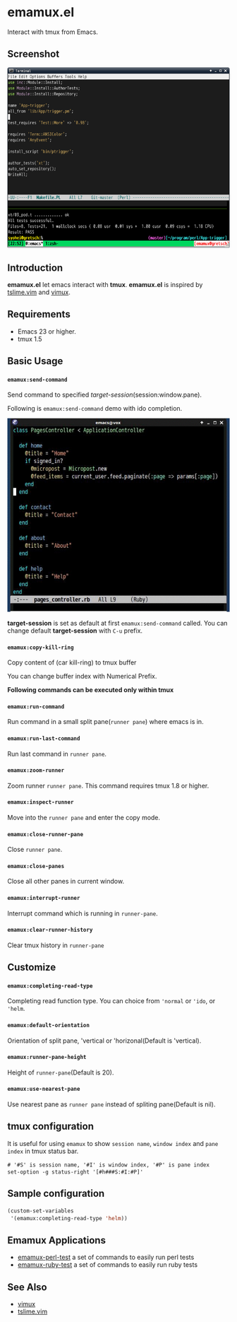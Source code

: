 # emamux.el

Interact with tmux from Emacs.


## Screenshot

![emamux_run_command](image/run_command_screenshot.png)


## Introduction

**emamux.el** let emacs interact with **tmux**.
**emamux.el** is inspired by [tslime.vim](https://github.com/kikijump/tslime.vim) and
[vimux](https://github.com/benmills/vimux/).


## Requirements

* Emacs 23 or higher.
* tmux 1.5


## Basic Usage

#### `emamux:send-command`

Send command to specified *target-session*(session:window.pane).

Following is `emamux:send-command` demo with ido completion.

![send-command-demo](image/send-command-demo.gif)

**target-session** is set as default at first `emamux:send-command` called.
You can change default **target-session** with `C-u` prefix.


#### `emamux:copy-kill-ring`

Copy content of (car kill-ring) to tmux buffer

You can change buffer index with Numerical Prefix.


**Following commands can be executed only within tmux**

#### `emamux:run-command`

Run command in a small split pane(`runner pane`) where emacs is in.

#### `emamux:run-last-command`

Run last command in `runner pane`.

#### `emamux:zoom-runner`

Zoom runner `runner pane`. This command requires tmux 1.8 or higher.

#### `emamux:inspect-runner`

Move into the `runner pane` and enter the copy mode.

#### `emamux:close-runner-pane`

Close `runner pane`.

#### `emamux:close-panes`

Close all other panes in current window.

#### `emamux:interrupt-runner`

Interrupt command which is running in `runner-pane`.

#### `emamux:clear-runner-history`

Clear tmux history in `runner-pane`


## Customize

#### `emamux:completing-read-type`

Completing read function type. You can choice from `'normal` or `'ido`, or `'helm`.

#### `emamux:default-orientation`

Orientation of split pane, 'vertical or 'horizonal(Default is 'vertical).

#### `emamux:runner-pane-height`

Height of `runner-pane`(Default is 20).


#### `emamux:use-nearest-pane`

Use nearest pane as `runner pane` instead of spliting pane(Default is nil).


## tmux configuration

It is useful for using `emamux` to show `session name`, `window index` and
`pane index` in tmux status bar.

```
# '#S' is session name, '#I' is window index, '#P' is pane index
set-option -g status-right '[#h###S:#I:#P]'
```

## Sample configuration

```lisp
(custom-set-variables
 '(emamux:completing-read-type 'helm))
```

## Emamux Applications

* [emamux-perl-test](https://github.com/syohex/emamux-perl-test) a set of commands to easily run perl tests
* [emamux-ruby-test](https://github.com/syohex/emamux-ruby-test) a set of commands to easily run ruby tests


## See Also
* [vimux](https://github.com/benmills/vimux/)
* [tslime.vim](https://github.com/kikijump/tslime.vim)
